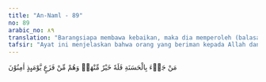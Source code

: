 ```yaml
---
title: "An-Naml - 89"
no: 89
arabic_no: ٨٩
translation: "Barangsiapa membawa kebaikan, maka dia memperoleh (balasan) yang lebih baik daripadanya, sedang mereka merasa aman dari kejutan (yang dahsyat) pada hari itu."
tafsir: "Ayat ini menjelaskan bahwa orang yang beriman kepada Allah dan melaksanakan amal kebajikan, akan memperoleh balasan yang lebih baik dari amalnya sendiri, dan diberi tempat kediaman yang nyaman dan kekal dalam surga Na'im, mereka aman tenteram dari kejutan yang dahsyat pada hari Kiamat itu."
---
```


مَنْ جَاۤءَ بِالْحَسَنَةِ فَلَهٗ خَيْرٌ مِّنْهَاۚ وَهُمْ مِّنْ فَزَعٍ يَّوْمَىِٕذٍ اٰمِنُوْنَ 
